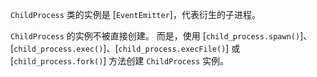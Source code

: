 <!-- YAML
added: v2.2.0
-->

`ChildProcess` 类的实例是 [`EventEmitter`]，代表衍生的子进程。

`ChildProcess` 的实例不被直接创建。
而是，使用 [`child_process.spawn()`]、[`child_process.exec()`]、[`child_process.execFile()`] 或 [`child_process.fork()`] 方法创建 `ChildProcess` 实例。

